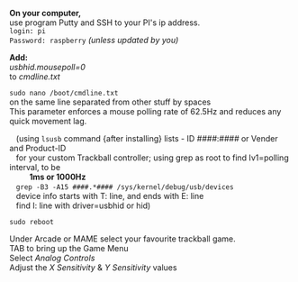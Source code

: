 **On your computer,**  
use program Putty and SSH to your PI's ip address.  
`login: pi`  
`Password: raspberry` *(unless updated by you)*  

**Add:**  
*usbhid.mousepoll=0*  
to *cmdline.txt*

`sudo nano /boot/cmdline.txt`  
on the same line separated from other stuff by spaces  
This parameter enforces a mouse polling rate of 62.5Hz and reduces any quick movement lag.  

&nbsp;&nbsp;&nbsp;(using `lsusb` command {after installing} lists - ID *####*:*####* or Vender and Product-ID  
&nbsp;&nbsp;&nbsp;for your custom Trackball controller;  using grep as root to find Iv1=polling interval, to be  
&nbsp;&nbsp;&nbsp;&nbsp;&nbsp;&nbsp;&nbsp;&nbsp;&nbsp;**1ms or 1000Hz**  
&nbsp;&nbsp;&nbsp;`grep -B3 -A15 ####.*#### /sys/kernel/debug/usb/devices`  
&nbsp;&nbsp;&nbsp;device info starts with T: line, and ends with E: line  
&nbsp;&nbsp;&nbsp;find I: line with driver=usbhid or hid)  

`sudo reboot`

Under Arcade or MAME select your favourite trackball game.  
TAB to bring up the Game Menu  
Select *Analog Controls*  
Adjust the *X Sensitivity* & *Y Sensitivity* values 
